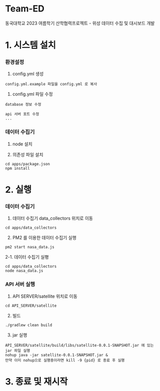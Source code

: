 # Team-ED
동국대학교 2023 여름학기 산학협력프로젝트 - 위성 데이터 수집 및 대시보드 개발

# 1. 시스템 설치
### 환경설정
1. config.yml 생성
```
config.yml.example 파일을 config.yml 로 복사
```

1. config.yml 파일 수정
```
database 정보 수정

api 서버 포트 수정
...
```

### 데이터 수집기
1. node 설치

2. 의존성 파일 설치

```
cd apps/package.json
npm install
```

# 2. 실행
### 데이터 수집기
1. 데이터 수집기 data_collectors 위치로 이동
```
cd apps/data_collectors
```
2. PM2 를 이용한 데이터 수집기 실행
```
pm2 start nasa_data.js
```
2-1. 데이터 수집기 실횅
```
cd apps/data_collectors
node nasa_data.js
```

### API 서버 실행
1. API SERVER/satellite 위치로 이동
```
cd API_SERVER/satellite
```
2. 빌드
```
./gradlew clean build
```
3. jar 실행
```
API_SERVER/satellite/build/libs/satellite-0.0.1-SNAPSHOT.jar 에 있는 jar 파일 실행
nohup java -jar satellite-0.0.1-SNAPSHOT.jar &
만약 이미 nohup으로 실행중이라면 kill -9 {pid} 로 종료 후 실행
```

# 3. 종료 및 재시작
